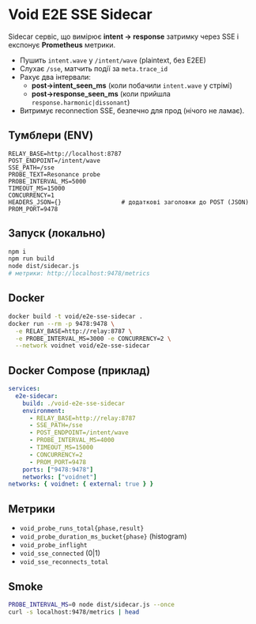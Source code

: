 # Void E2E SSE Sidecar
Sidecar сервіс, що вимірює **intent → response** затримку через SSE і експонує **Prometheus** метрики.

- Пушить `intent.wave` у `/intent/wave` (plaintext, без E2EE)
- Слухає `/sse`, матчить події за `meta.trace_id`
- Рахує два інтервали:
  - **post→intent_seen_ms** (коли побачили `intent.wave` у стрімі)
  - **post→response_seen_ms** (коли прийшла `response.harmonic|dissonant`)
- Витримує reconnection SSE, безпечно для прод (нічого не ламає).

## Тумблери (ENV)
```
RELAY_BASE=http://localhost:8787
POST_ENDPOINT=/intent/wave
SSE_PATH=/sse
PROBE_TEXT=Resonance probe
PROBE_INTERVAL_MS=5000
TIMEOUT_MS=15000
CONCURRENCY=1
HEADERS_JSON={}                 # додаткові заголовки до POST (JSON)
PROM_PORT=9478
```

## Запуск (локально)
```bash
npm i
npm run build
node dist/sidecar.js
# метрики: http://localhost:9478/metrics
```

## Docker
```bash
docker build -t void/e2e-sse-sidecar .
docker run --rm -p 9478:9478 \
  -e RELAY_BASE=http://relay:8787 \
  -e PROBE_INTERVAL_MS=3000 -e CONCURRENCY=2 \
  --network voidnet void/e2e-sse-sidecar
```

## Docker Compose (приклад)
```yaml
services:
  e2e-sidecar:
    build: ./void-e2e-sse-sidecar
    environment:
      - RELAY_BASE=http://relay:8787
      - SSE_PATH=/sse
      - POST_ENDPOINT=/intent/wave
      - PROBE_INTERVAL_MS=4000
      - TIMEOUT_MS=15000
      - CONCURRENCY=2
      - PROM_PORT=9478
    ports: ["9478:9478"]
    networks: ["voidnet"]
networks: { voidnet: { external: true } }
```

## Метрики
- `void_probe_runs_total{phase,result}`
- `void_probe_duration_ms_bucket{phase}` (histogram)
- `void_probe_inflight`
- `void_sse_connected` (0|1)
- `void_sse_reconnects_total`

## Smoke
```bash
PROBE_INTERVAL_MS=0 node dist/sidecar.js --once
curl -s localhost:9478/metrics | head
```
